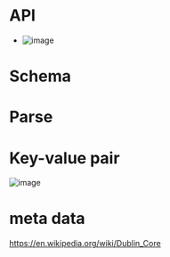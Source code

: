 # API
  - ![image](https://github.com/user-attachments/assets/6ff6077c-8684-4efb-b0e4-bdcd022354ac)
    
# Schema

# Parse

# Key-value pair
![image](https://github.com/user-attachments/assets/9294c30e-b431-444d-aa64-2eba74e1bde4)

# meta data
https://en.wikipedia.org/wiki/Dublin_Core

